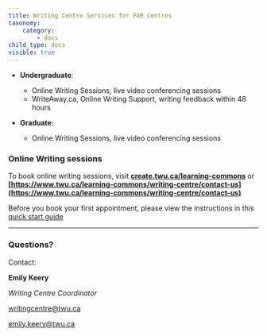 ```yaml
---
title: Writing Centre Services for FAR Centres  
taxonomy:
    category:
        - docs
child_type: docs
visible: true
---
```


- **Undergraduate**:  
  - Online Writing Sessions, live video conferencing sessions
  - WriteAway.ca, Online Writing Support, writing feedback within 48 hours      


- **Graduate**:  
  - Online Writing Sessions, live video conferencing sessions


### Online Writing sessions

To book online writing sessions, visit **[create.twu.ca/learning-commons](create.twu.ca/learning-commons)** or **[https://www.twu.ca/learning-commons/writing-centre/contact-us](https://www.twu.ca/learning-commons/writing-centre/contact-us)**  

Before you book your first appointment, please view the instructions in this [quick start guide](https://learningcommons.twu.ca/quick-start-guide-book-an-appointment/)

---

### Questions?

Contact:

**Emily Keery**

*Writing Centre Coordinator*

writingcentre@twu.ca      

emily.keery@twu.ca
